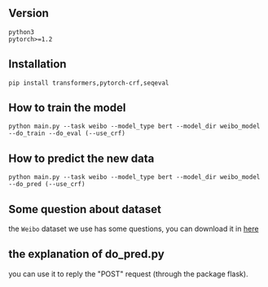 ## Version
    python3
    pytorch>=1.2
## Installation
    pip install transformers,pytorch-crf,seqeval
## How to train the model
    python main.py --task weibo --model_type bert --model_dir weibo_model --do_train --do_eval (--use_crf)
## How to predict the new data
    python main.py --task weibo --model_type bert --model_dir weibo_model --do_pred (--use_crf)
## Some question about dataset
the `Weibo` dataset we use has some questions, you can download it in [here](https://github.com/hltcoe/golden-horse/tree/master/data)
## the explanation of do_pred.py
you can use it to reply the "POST" request (through the package flask).

